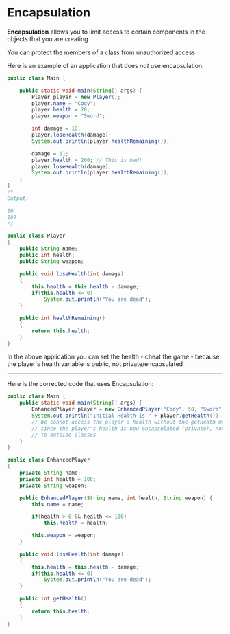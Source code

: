 # Encapsulation

**Encapsulation** allows you to limit access to certain components in the objects that you are creating

You can protect the members of a class from unauthorized access

Here is an example of an application that does *not* use encapsulation:

```java
public class Main {

    public static void main(String[] args) {
        Player player = new Player();
        player.name = "Cody";
        player.health = 20;
        player.weapon = "Sword";

        int damage = 10;
        player.loseHealth(damage);
        System.out.println(player.healthRemaining());

        damage = 11;
        player.health = 200; // This is bad!
        player.loseHealth(damage);
        System.out.println(player.healthRemaining());
    }
}
/*
Output:

10
189
*/
```

```java
public class Player
{
    public String name;
    public int health;
    public String weapon;

    public void loseHealth(int damage)
    {
        this.health = this.health - damage;
        if(this.health <= 0)
            System.out.println("You are dead");
    }

    public int healthRemaining()
    {
        return this.health;
    }
}
```

In the above application you can set the health - cheat the game - because the player's health variable is public, not private/encapsulated

***

Here is the corrected code that uses Encapsulation:

```java
public class Main {
    public static void main(String[] args) {
        EnhancedPlayer player = new EnhancedPlayer("Cody", 50, "Sword");
        System.out.println("Initial Health is " + player.getHealth());
        // We cannot access the player's health without the getHeath method
        // since the player's health is now encapsulated (private), not accessible
        // to outside classes
    }
}
```

```java
public class EnhancedPlayer
{
    private String name;
    private int health = 100;
    private String weapon;

    public EnhancedPlayer(String name, int health, String weapon) {
        this.name = name;

        if(health > 0 && health <= 100)
            this.health = health;

        this.weapon = weapon;
    }

    public void loseHealth(int damage)
    {
        this.health = this.health - damage;
        if(this.health <= 0)
            System.out.println("You are dead");
    }

    public int getHealth()
    {
        return this.health;
    }
}
```
